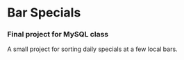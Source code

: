 # Bar Specials
### Final project for MySQL class

A small project for sorting daily specials at a few local bars.
